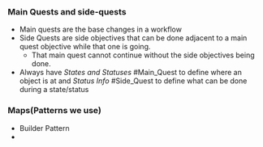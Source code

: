 
```toc
```


### Main Quests and side-quests
- Main quests are the base changes in a workflow
- Side Quests are side objectives that can be done adjacent to a main quest objective while that one is going. 
	- That main quest cannot continue without the side objectives being done. 
- Always have _States and Statuses_ #Main_Quest to define where an object is at and _Status Info_ #Side_Quest to define what can be done during a state/status



### Maps(Patterns we use)
- Builder Pattern
- 